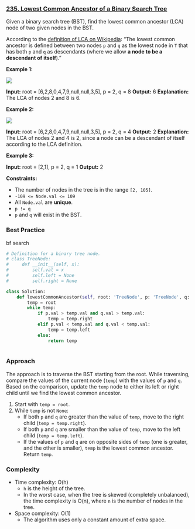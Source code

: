 ### [235. Lowest Common Ancestor of a Binary Search Tree](https://leetcode.com/problems/lowest-common-ancestor-of-a-binary-search-tree/)



Given a binary search tree (BST), find the lowest common ancestor (LCA) node of two given nodes in the BST.

According to the [definition of LCA on Wikipedia](https://en.wikipedia.org/wiki/Lowest_common_ancestor): “The lowest common ancestor is defined between two nodes `p` and `q` as the lowest node in `T` that has both `p` and `q` as descendants (where we allow **a node to be a descendant of itself**).”

**Example 1:**

![](https://assets.leetcode.com/uploads/2018/12/14/binarysearchtree_improved.png)

**Input:** root = [6,2,8,0,4,7,9,null,null,3,5], p = 2, q = 8
**Output:** 6
**Explanation:** The LCA of nodes 2 and 8 is 6.

**Example 2:**

![](https://assets.leetcode.com/uploads/2018/12/14/binarysearchtree_improved.png)

**Input:** root = [6,2,8,0,4,7,9,null,null,3,5], p = 2, q = 4
**Output:** 2
**Explanation:** The LCA of nodes 2 and 4 is 2, since a node can be a descendant of itself according to the LCA definition.

**Example 3:**

**Input:** root = [2,1], p = 2, q = 1
**Output:** 2

**Constraints:**

- The number of nodes in the tree is in the range `[2, 105]`.
- `-109 <= Node.val <= 109`
- All `Node.val` are **unique**.
- `p != q`
- `p` and `q` will exist in the BST.

### Best Practice

bf search

```python
# Definition for a binary tree node.
# class TreeNode:
#     def __init__(self, x):
#         self.val = x
#         self.left = None
#         self.right = None

class Solution:
    def lowestCommonAncestor(self, root: 'TreeNode', p: 'TreeNode', q: 'TreeNode') -> 'TreeNode':
        temp = root
        while temp:
            if p.val > temp.val and q.val > temp.val:
                temp = temp.right
            elif p.val < temp.val and q.val < temp.val:
                temp = temp.left
            else:
                return temp
        
```

### Approach

The approach is to traverse the BST starting from the root. While traversing, compare the values of the current node (`temp`) with the values of `p` and `q`. Based on the comparison, update the `temp` node to either its left or right child until we find the lowest common ancestor.

1. Start with `temp = root`.
2. While `temp` is not `None`:
   - If both `p` and `q` are greater than the value of `temp`, move to the right child (`temp = temp.right`).
   - If both `p` and `q` are smaller than the value of `temp`, move to the left child (`temp = temp.left`).
   - If the values of `p` and `q` are on opposite sides of `temp` (one is greater, and the other is smaller), `temp` is the lowest common ancestor. Return `temp`.

### Complexity

- Time complexity: O(h)
  - `h` is the height of the tree.
  - In the worst case, when the tree is skewed (completely unbalanced), the time complexity is O(n), where `n` is the number of nodes in the tree.
- Space complexity: O(1)
  - The algorithm uses only a constant amount of extra space. 
